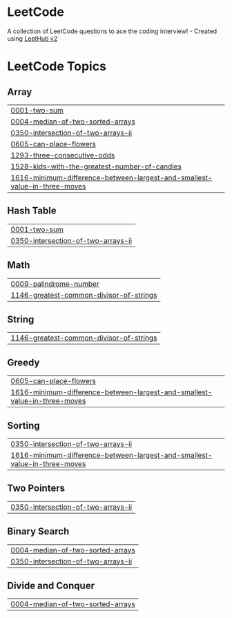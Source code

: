 # LeetCode
A collection of LeetCode questions to ace the coding interview! - Created using [LeetHub v2](https://github.com/arunbhardwaj/LeetHub-2.0)

<!---LeetCode Topics Start-->
# LeetCode Topics
## Array
|  |
| ------- |
| [0001-two-sum](https://github.com/selamhabtewold/LeetCode/tree/master/0001-two-sum) |
| [0004-median-of-two-sorted-arrays](https://github.com/selamhabtewold/LeetCode/tree/master/0004-median-of-two-sorted-arrays) |
| [0350-intersection-of-two-arrays-ii](https://github.com/selamhabtewold/LeetCode/tree/master/0350-intersection-of-two-arrays-ii) |
| [0605-can-place-flowers](https://github.com/selamhabtewold/LeetCode/tree/master/0605-can-place-flowers) |
| [1293-three-consecutive-odds](https://github.com/selamhabtewold/LeetCode/tree/master/1293-three-consecutive-odds) |
| [1528-kids-with-the-greatest-number-of-candies](https://github.com/selamhabtewold/LeetCode/tree/master/1528-kids-with-the-greatest-number-of-candies) |
| [1616-minimum-difference-between-largest-and-smallest-value-in-three-moves](https://github.com/selamhabtewold/LeetCode/tree/master/1616-minimum-difference-between-largest-and-smallest-value-in-three-moves) |
## Hash Table
|  |
| ------- |
| [0001-two-sum](https://github.com/selamhabtewold/LeetCode/tree/master/0001-two-sum) |
| [0350-intersection-of-two-arrays-ii](https://github.com/selamhabtewold/LeetCode/tree/master/0350-intersection-of-two-arrays-ii) |
## Math
|  |
| ------- |
| [0009-palindrome-number](https://github.com/selamhabtewold/LeetCode/tree/master/0009-palindrome-number) |
| [1146-greatest-common-divisor-of-strings](https://github.com/selamhabtewold/LeetCode/tree/master/1146-greatest-common-divisor-of-strings) |
## String
|  |
| ------- |
| [1146-greatest-common-divisor-of-strings](https://github.com/selamhabtewold/LeetCode/tree/master/1146-greatest-common-divisor-of-strings) |
## Greedy
|  |
| ------- |
| [0605-can-place-flowers](https://github.com/selamhabtewold/LeetCode/tree/master/0605-can-place-flowers) |
| [1616-minimum-difference-between-largest-and-smallest-value-in-three-moves](https://github.com/selamhabtewold/LeetCode/tree/master/1616-minimum-difference-between-largest-and-smallest-value-in-three-moves) |
## Sorting
|  |
| ------- |
| [0350-intersection-of-two-arrays-ii](https://github.com/selamhabtewold/LeetCode/tree/master/0350-intersection-of-two-arrays-ii) |
| [1616-minimum-difference-between-largest-and-smallest-value-in-three-moves](https://github.com/selamhabtewold/LeetCode/tree/master/1616-minimum-difference-between-largest-and-smallest-value-in-three-moves) |
## Two Pointers
|  |
| ------- |
| [0350-intersection-of-two-arrays-ii](https://github.com/selamhabtewold/LeetCode/tree/master/0350-intersection-of-two-arrays-ii) |
## Binary Search
|  |
| ------- |
| [0004-median-of-two-sorted-arrays](https://github.com/selamhabtewold/LeetCode/tree/master/0004-median-of-two-sorted-arrays) |
| [0350-intersection-of-two-arrays-ii](https://github.com/selamhabtewold/LeetCode/tree/master/0350-intersection-of-two-arrays-ii) |
## Divide and Conquer
|  |
| ------- |
| [0004-median-of-two-sorted-arrays](https://github.com/selamhabtewold/LeetCode/tree/master/0004-median-of-two-sorted-arrays) |
<!---LeetCode Topics End-->